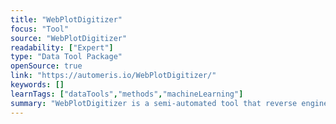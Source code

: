 ```yaml
---
title: "WebPlotDigitizer"
focus: "Tool"
source: "WebPlotDigitizer"
readability: ["Expert"]
type: "Data Tool Package"
openSource: true
link: "https://automeris.io/WebPlotDigitizer/"
keywords: []
learnTags: ["dataTools","methods","machineLearning"]
summary: "WebPlotDigitizer is a semi-automated tool that reverse engineers images of data visualizations to extract the underlying numerical data.  "
---
```


